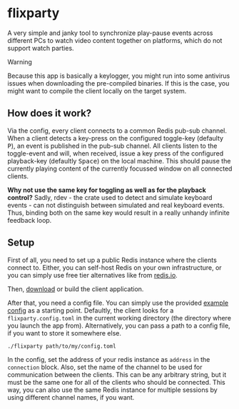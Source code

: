 # flixparty

A very simple and janky tool to synchronize play-pause events across different PCs to watch video
content together on platforms, which do not support watch parties.

> [!WARNING]
> Because this app is basically a keylogger, you might run into some antivirus issues when
> downloading the pre-compiled binaries. If this is the case, you might want to compile the
> client locally on the target system.

## How does it work?

Via the config, every client connects to a common Redis pub-sub channel. When a client detects a
key-press on the configured toggle-key (defaulty <kbd>P</kbd>), an event is published in the
pub-sub channel. All clients listen to the toggle-event and will, when received, issue a key press
of the configured playback-key (defaultly <kbd>Space</kbd>) on the local machine. This should pause
the currently playing content of the currently focussed window on all connected clients.

**Why not use the same key for toggling as well as for the playback control?** Sadly, rdev - the crate
used to detect and simulate keyboard events - can not distinguish between simulated and real keyboard
events. Thus, binding both on the same key would result in a really unhandy infinite feedback loop.

## Setup

First of all, you need to set up a public Redis instance where the clients connect to. Either, you
can self-host Redis on your own infrastructure, or you can simply use free tier alternatives like
from [redis.io](https://redis.io/).

Then, [download](https://github.com/zekroTJA/flixparty/releases) or build the client application.

After that, you need a config file. You can simply use the provided
[example config](flixparty.config.toml) as a starting point. Defaultly, the client looks for a
`flixparty.config.toml` in the current working directory (the directory where you launch the app
from). Alternatively, you can pass a path to a config file, if you want to store it somewhere else.

```
./flixparty path/to/my/config.toml
```

In the config, set the address of your redis instance as `address` in the `connection` block. Also,
set the name of the channel to be used for communication between the clients. This can be any
arbitrary string, but it must be the same one for all of the clients who should be connected. This
way, you can also use the same Redis instance for multiple sessions by using different channel
names, if you want.
